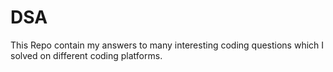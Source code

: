 # DSA

This Repo contain my answers to many interesting coding questions which I solved on different coding platforms.
